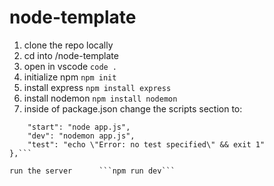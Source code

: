 # node-template

1. clone the repo locally
1. cd into /node-template
1. open in vscode      ```code .```
1. initialize npm      ```npm init```
1. install express     ```npm install express```
1. install nodemon     ```npm install nodemon```
1. inside of package.json change the scripts section to:

```"scripts": {
    "start": "node app.js",
    "dev": "nodemon app.js",
    "test": "echo \"Error: no test specified\" && exit 1"
},```

run the server      ```npm run dev```
